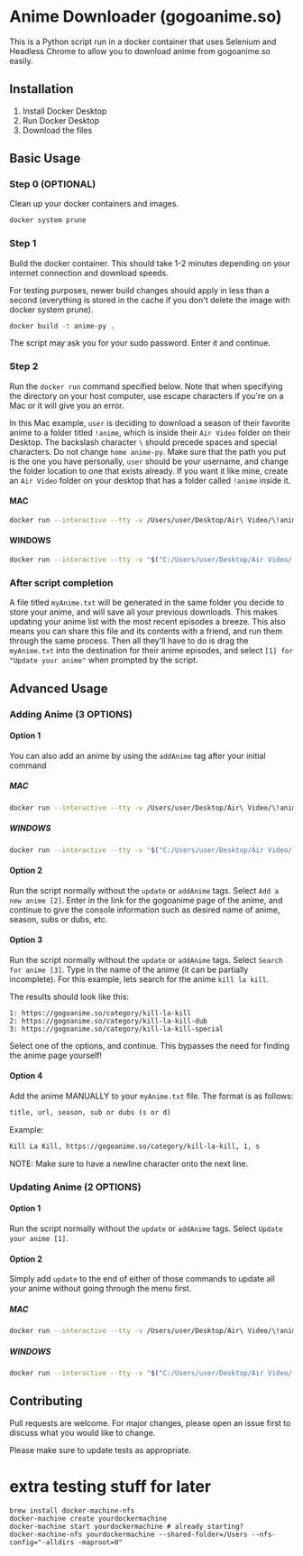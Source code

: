 # Anime Downloader (gogoanime.so)
This is a Python script run in a docker container that uses Selenium and Headless Chrome to allow you to download anime from gogoanime.so easily.

## Installation

1. Install Docker Desktop
2. Run Docker Desktop
3. Download the files

## Basic Usage

### Step 0 (OPTIONAL)
Clean up your docker containers and images.

```bash
docker system prune
```

### Step 1
Build the docker container. This should take 1-2 minutes depending on your internet connection and download speeds.

For testing purposes, newer build changes should apply in less than a second (everything is stored in the cache if you don't delete the image with docker system prune).

```bash
docker build -t anime-py .
```

The script may ask you for your sudo password. Enter it and continue.

### Step 2
Run the `docker run` command specified below. Note that when specifying the directory on your host computer, use escape characters if you're on a Mac or it will give you an error.

In this Mac example, `user` is deciding to download a season of their favorite anime to a folder titled `!anime`, which is inside their `Air Video` folder on their Desktop. The backslash character `\` should precede spaces and special characters. Do not change `home anime-py`. Make sure that the path you put is the one you have personally, `user` should be your username, and change the folder location to one that exists already. If you want it like mine, create an `Air Video` folder on your desktop that has a folder called `!anime` inside it.

#### MAC
```bash
docker run --interactive --tty -v /Users/user/Desktop/Air\ Video/\!anime/:/home anime-py
```

#### WINDOWS
```bash
docker run --interactive --tty -v "$("C:/Users/user/Desktop/Air Video/!anime/"):/home" anime-py
```

### After script completion

A file titled `myAnime.txt` will be generated in the same folder you decide to store your anime, and will save all your previous downloads. This makes updating your anime list with the most recent episodes a breeze. This also means you can share this file and its contents with a friend, and run them through the same process. Then all they'll have to do is drag the `myAnime.txt` into the destination for their anime episodes, and select `[1] for "Update your anime"` when prompted by the script.

## Advanced Usage

### Adding Anime (3 OPTIONS)

#### Option 1
You can also add an anime by using the `addAnime` tag after your initial command

##### MAC
```bash
docker run --interactive --tty -v /Users/user/Desktop/Air\ Video/\!anime/:/home anime-py addAnime
```

##### WINDOWS
```bash
docker run --interactive --tty -v "$("C:/Users/user/Desktop/Air Video/!anime/"):/home" anime-py addAnime
```

#### Option 2
Run the script normally without the `update` or `addAnime` tags. Select `Add a new anime [2]`. Enter in the link for the gogoanime page of the anime, and continue to give the console information such as desired name of anime, season, subs or dubs, etc.

#### Option 3
Run the script normally without the `update` or `addAnime` tags. Select `Search for anime [3]`. Type in the name of the anime (it can be partially incomplete). For this example, lets search for the anime `kill la kill`.

The results should look like this:

```
1: https://gogoanime.so/category/kill-la-kill
2: https://gogoanime.so/category/kill-la-kill-dub
3: https://gogoanime.so/category/kill-la-kill-special
```

Select one of the options, and continue. This bypasses the need for finding the anime page yourself!

#### Option 4
Add the anime MANUALLY to your `myAnime.txt` file. The format is as follows:

```bash
title, url, season, sub or dubs (s or d)
```

Example:
```bash
Kill La Kill, https://gogoanime.so/category/kill-la-kill, 1, s
```

NOTE: Make sure to have a newline character onto the next line.

### Updating Anime (2 OPTIONS)

#### Option 1
Run the script normally without the `update` or `addAnime` tags. Select `Update your anime [1]`.

#### Option 2
Simply add `update` to the end of either of those commands to update all your anime without going through the menu first.

##### MAC
```bash
docker run --interactive --tty -v /Users/user/Desktop/Air\ Video/\!anime/:/home anime-py update
```

##### WINDOWS
```bash
docker run --interactive --tty -v "$("C:/Users/user/Desktop/Air Video/!anime/"):/home" anime-py update
```

## Contributing
Pull requests are welcome. For major changes, please open an issue first to discuss what you would like to change.

Please make sure to update tests as appropriate.

# extra testing stuff for later
```
brew install docker-machine-nfs
docker-machine create yourdockermachine
docker-machine start yourdockermachine # already starting?
docker-machine-nfs yourdockermachine --shared-folder=/Users --nfs-config="-alldirs -maproot=0"
```
